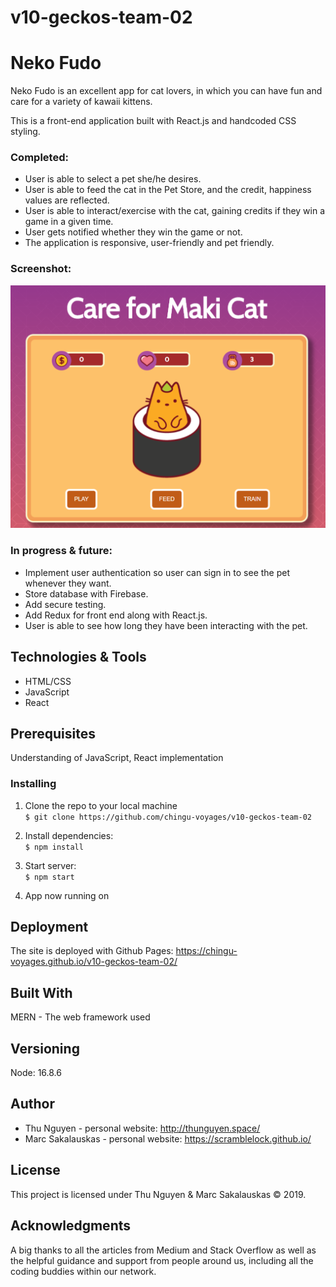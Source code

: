 # v10-geckos-team-02

# Neko Fudo

Neko Fudo is an excellent app for cat lovers, in which you can have fun and care for a variety of kawaii kittens.

This is a front-end application built with React.js and handcoded CSS styling.

### Completed:

- User is able to select a pet she/he desires.
- User is able to feed the cat in the Pet Store, and the credit, happiness values are reflected.
- User is able to interact/exercise with the cat, gaining credits if they win a game in a given time.
- User gets notified whether they win the game or not.
- The application is responsive, user-friendly and pet friendly.

### Screenshot:

![Application Demo](/src/img/demo.png "Screenshot of the application")

### In progress & future:

- Implement user authentication so user can sign in to see the pet whenever they want.
- Store database with Firebase.
- Add secure testing.
- Add Redux for front end along with React.js.
- User is able to see how long they have been interacting with the pet.

## Technologies & Tools

- HTML/CSS
- JavaScript
- React

## Prerequisites

Understanding of JavaScript, React implementation

### Installing

1. Clone the repo to your local machine \
   `$ git clone https://github.com/chingu-voyages/v10-geckos-team-02`

2. Install dependencies: \
   `$ npm install`

3. Start server: \
   `$ npm start`

4. App now running on

## Deployment

The site is deployed with Github Pages:
https://chingu-voyages.github.io/v10-geckos-team-02/

## Built With

MERN - The web framework used

## Versioning

Node: 16.8.6

## Author

- Thu Nguyen - personal website: http://thunguyen.space/
- Marc Sakalauskas - personal website: https://scramblelock.github.io/

## License

This project is licensed under Thu Nguyen & Marc Sakalauskas © 2019.

## Acknowledgments

A big thanks to all the articles from Medium and Stack Overflow as well as the helpful guidance and support from people around us, including all the coding buddies within our network.
